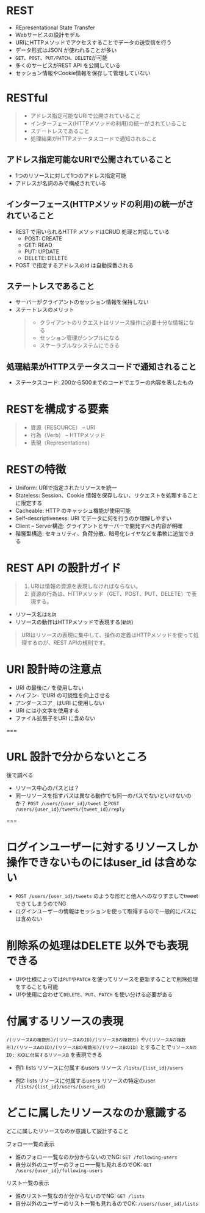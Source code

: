 # REST

* REpresentational State Transfer
* Webサービスの設計モデル
* URIにHTTPメソッドでアクセスすることでデータの送受信を行う
* データ形式はJSON が使われることが多い
* `GET`、`POST`、`PUT/PATCH`、`DELETE`が可能
* 多くのサービスがREST API を公開している
* セッション情報やCookie情報を保存して管理していない

# RESTful

> * アドレス指定可能なURIで公開されていること
> * インターフェース(HTTPメソッドの利用)の統一がされていること
> * ステートレスであること
> * 処理結果がHTTPステータスコードで通知されること

## アドレス指定可能なURIで公開されていること

* 1つのリソースに対して1つのアドレス指定可能
* アドレスが名詞のみで構成されている

## インターフェース(HTTPメソッドの利用)の統一がされていること

* REST で用いられるHTTP メソッドはCRUD 処理と対応している
  * POST:	CREATE
  * GET: READ
  * PUT: UPDATE
  * DELETE:	DELETE
* POST で指定するアドレスのid は自動採番される

## ステートレスであること

* サーバーがクライアントのセッション情報を保持しない
* ステートレスのメリット
  > * クライアントのリクエストはリソース操作に必要十分な情報になる
  > * セッション管理がシンプルになる
  > * スケーラブルなシステムにできる

## 処理結果がHTTPステータスコードで通知されること

* ステータスコード: 200から500までのコードでエラーの内容を表したもの

# RESTを構成する要素

> * 資源（RESOURCE） – URI
> * 行為（Verb） – HTTPメソッド
> * 表現（Representations）

# RESTの特徴

* Uniform: URIで指定されたリソースを統一
* Stateless: Session、Cookie 情報を保存しない、リクエストを処理することに限定する
* Cacheable: HTTP のキャッシュ機能が使用可能
* Self-descriptiveness: URI でデータに何を行うのか理解しやすい
* Client – Server構造: クライアントとサーバーで開発すべき内容が明確
* 階層型構造: セキュリティ、負荷分散、暗号化レイヤなどを柔軟に追加できる

# REST API の設計ガイド

> 1. URIは情報の資源を表現しなければならない。
> 2. 資源の行為は、HTTPメソッド（GET、POST、PUT、DELETE）で表現する。

* リソース名は`名詞`
* リソースの動作はHTTPメソッドで表現する(`動詞`)

> URIはリソースの表現に集中して、操作の定義はHTTPメソッドを使って処理するのが、REST APIの規則です。

# URI 設計時の注意点

* URI の最後に`/` を使用しない
* ハイフン`-` でURI の可読性を向上させる
* アンダースコア`_` はURI に使用しない
* URI には小文字を使用する
* ファイル拡張子をURI に含めない

===

# URL 設計で分からないところ

後で調べる

* リソース中心のパスとは？
* 同一リソースを指すパスは異なる動作でも同一のパスでないといけないのか？ `POST /users/{user_id}/tweet` と`POST /users/{user_id}/tweets/{tweet_id}/reply`


===

# ログインユーザーに対するリソースしか操作できないものにはuser_id は含めない

* `POST /users/{user_id}/tweets` のような形だと他人へのなりすましでtweet できてしまうのでNG
* ログインユーザーの情報はセッションを使って取得するので一般的にパスには含めない

# 削除系の処理はDELETE 以外でも表現できる

* UIや仕様によっては`PUT`や`PATCH` を使ってリソースを更新することで削除処理をすることも可能
* UIや使用に合わせて`DELETE`、`PUT`、`PATCH` を使い分ける必要がある

# 付属するリソースの表現

`/(リソースAの複数形)/(リソースAのID)/(リソースBの複数形)` や`/(リソースAの複数形)/(リソースAのID)/(リソースBの複数形)/(リソースBのID)` とすることで`リソースAのID: XXXに付属するリソースB` を表現できる

* 例1: lists リソースに付属するusers リソース
`/lists/{list_id}/users`

* 例2: lists リソースに付属するusers リソースの特定のuser
`/lists/{list_id}/users/{users_id}`

# どこに属したリソースなのか意識する

どこに属したリソースなのか意識して設計すること

フォロー一覧の表示
* 誰のフォロー一覧なのか分からないのでNG: `GET /following-users`
* 自分以外のユーザーのフォロー一覧も見れるのでOK: `GET /users/{user_id}/following-users`

リスト一覧の表示
* 誰のリスト一覧なのか分からないのでNG: `GET /lists`
* 自分以外のユーザーのリスト一覧も見れるのでOK: `/users/{user_id}/lists`